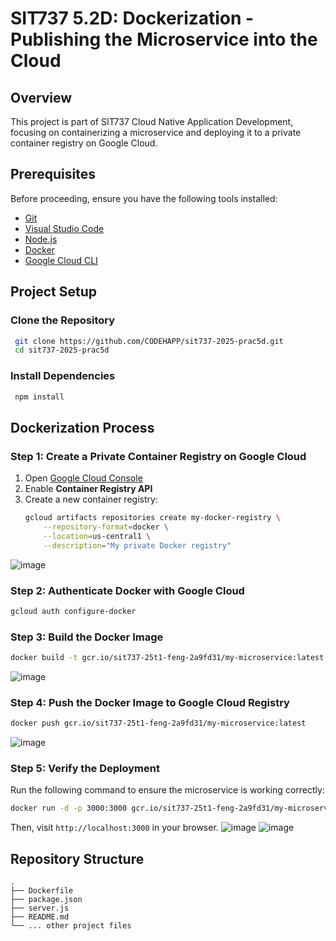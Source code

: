 # SIT737 5.2D: Dockerization - Publishing the Microservice into the Cloud

## Overview
This project is part of SIT737 Cloud Native Application Development, focusing on containerizing a microservice and deploying it to a private container registry on Google Cloud.

## Prerequisites
Before proceeding, ensure you have the following tools installed:
- [Git](https://git-scm.com/)
- [Visual Studio Code](https://code.visualstudio.com/)
- [Node.js](https://nodejs.org/en/download/)
- [Docker](https://www.docker.com/)
- [Google Cloud CLI](https://cloud.google.com/sdk/docs/install)

## Project Setup
### Clone the Repository
```sh
 git clone https://github.com/CODEHAPP/sit737-2025-prac5d.git
 cd sit737-2025-prac5d
```

### Install Dependencies
```sh
 npm install
```

## Dockerization Process
### Step 1: Create a Private Container Registry on Google Cloud
1. Open [Google Cloud Console](https://console.cloud.google.com/)
2. Enable **Container Registry API**
3. Create a new container registry:
   ```sh
   gcloud artifacts repositories create my-docker-registry \
       --repository-format=docker \
       --location=us-central1 \
       --description="My private Docker registry"
   ```
![image](https://github.com/user-attachments/assets/e803ff20-219e-4b21-8b3c-a443da0607d7)

### Step 2: Authenticate Docker with Google Cloud
```sh
gcloud auth configure-docker
```

### Step 3: Build the Docker Image
```sh
docker build -t gcr.io/sit737-25t1-feng-2a9fd31/my-microservice:latest .
```
![image](https://github.com/user-attachments/assets/6a359063-a1e6-40c5-873e-1a8954daf05e)

### Step 4: Push the Docker Image to Google Cloud Registry
```sh
docker push gcr.io/sit737-25t1-feng-2a9fd31/my-microservice:latest
```
![image](https://github.com/user-attachments/assets/5b8a0a1e-6be1-4e6c-82f7-a4e55b9d653b)

### Step 5: Verify the Deployment
Run the following command to ensure the microservice is working correctly:
```sh
docker run -d -p 3000:3000 gcr.io/sit737-25t1-feng-2a9fd31/my-microservice:latest
```
Then, visit `http://localhost:3000` in your browser.
![image](https://github.com/user-attachments/assets/e621d264-f990-49e4-b839-c46f0c4dfb40)
![image](https://github.com/user-attachments/assets/8245cff0-a149-498d-964c-c16d949a420b)

## Repository Structure
```
.
├── Dockerfile
├── package.json
├── server.js
├── README.md
└── ... other project files
```


